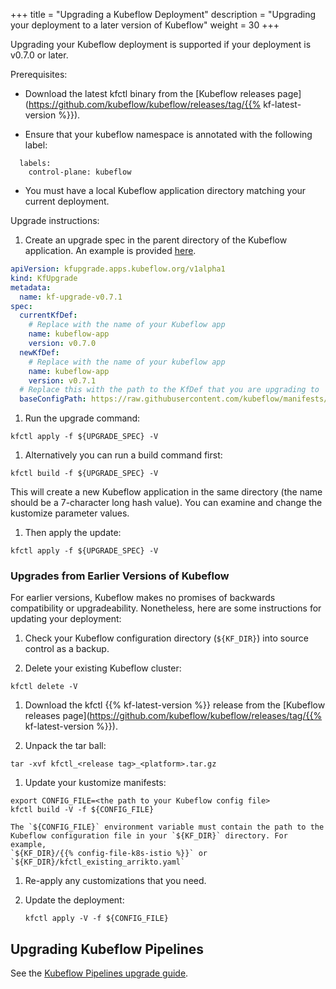 +++
title = "Upgrading a Kubeflow Deployment"
description = "Upgrading your deployment to a later version of Kubeflow"
weight = 30
+++

Upgrading your Kubeflow deployment is supported if your deployment is v0.7.0 or later.

Prerequisites:

* Download the latest kfctl binary from the
  [Kubeflow releases page](https://github.com/kubeflow/kubeflow/releases/tag/{{% kf-latest-version %}}).

* Ensure that your kubeflow namespace is annotated with the following label:
```
  labels:
    control-plane: kubeflow
```
* You must have a local Kubeflow application directory matching your current
   deployment.

Upgrade instructions:

1. Create an upgrade spec in the parent directory of the Kubeflow application. An example is provided
[here](https://github.com/kubeflow/manifests/blob/v0.7-branch/kfdef/kfctl_upgrade_gcp_iap_0.7.1.yaml).

```yaml
apiVersion: kfupgrade.apps.kubeflow.org/v1alpha1
kind: KfUpgrade
metadata:
  name: kf-upgrade-v0.7.1
spec:
  currentKfDef:
    # Replace with the name of your Kubeflow app
    name: kubeflow-app
    version: v0.7.0
  newKfDef:
    # Replace with the name of your kubeflow app
    name: kubeflow-app
    version: v0.7.1
  # Replace this with the path to the KfDef that you are upgrading to
  baseConfigPath: https://raw.githubusercontent.com/kubeflow/manifests/v0.7-branch/kfdef/kfctl_gcp_iap.0.7.1.yaml
```
1. Run the upgrade command:

```
kfctl apply -f ${UPGRADE_SPEC} -V
```

1. Alternatively you can run a build command first:
```
kfctl build -f ${UPGRADE_SPEC} -V
```
This will create a new Kubeflow application in the same directory (the name
should be a 7-character long hash value). You can examine and change the
kustomize parameter values.

1. Then apply the update:
```
kfctl apply -f ${UPGRADE_SPEC} -V
```


### Upgrades from Earlier Versions of Kubeflow

For earlier versions, Kubeflow makes no promises of backwards compatibility or 
upgradeability. Nonetheless, here are some instructions for updating your deployment:

1. Check your Kubeflow configuration directory (`${KF_DIR}`) into source control
  as a backup.

1. Delete your existing Kubeflow cluster:

  ```  
  kfctl delete -V 
  ```

    

1. Download the kfctl {{% kf-latest-version %}} release from the
  [Kubeflow releases 
  page](https://github.com/kubeflow/kubeflow/releases/tag/{{% kf-latest-version %}}).

1. Unpack the tar ball:

  ```
  tar -xvf kfctl_<release tag>_<platform>.tar.gz
  ```

1. Update your kustomize manifests:

  ```
  export CONFIG_FILE=<the path to your Kubeflow config file>
  kfctl build -V -f ${CONFIG_FILE}
  ```
    The `${CONFIG_FILE}` environment variable must contain the path to the 
    Kubeflow configuration file in your `${KF_DIR}` directory. For example,
    `${KF_DIR}/{{% config-file-k8s-istio %}}` or `${KF_DIR}/kfctl_existing_arrikto.yaml`
  
1. Re-apply any customizations that you need.

1. Update the deployment:

     ```
     kfctl apply -V -f ${CONFIG_FILE}
     ```

## Upgrading Kubeflow Pipelines

See the [Kubeflow Pipelines upgrade guide](/docs/pipelines/upgrade/).
